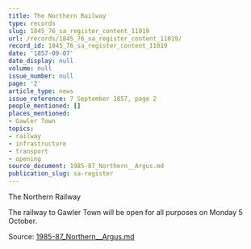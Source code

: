 ```yaml
---
title: The Northern Railway
type: records
slug: 1845_76_sa_register_content_11019
url: /records/1845_76_sa_register_content_11019/
record_id: 1845_76_sa_register_content_11019
date: '1857-09-07'
date_display: null
volume: null
issue_number: null
page: '2'
article_type: news
issue_reference: 7 September 1857, page 2
people_mentioned: []
places_mentioned:
- Gawler Town
topics:
- railway
- infrastructure
- transport
- opening
source_document: 1985-87_Northern__Argus.md
publication_slug: sa-register
---
```


The Northern Railway

The railway to Gawler Town will be open for all purposes on Monday 5 October.

Source: [1985-87_Northern__Argus.md](/downloads/markdown/1985-87_Northern__Argus.md)
